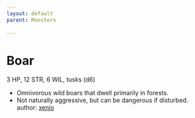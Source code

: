 ```yaml
---
layout: default
parent: Monsters
  
---
```

# Boar
3 HP, 12 STR, 6 WIL, tusks (d6)  
- Omnivorous wild boars that dwell primarily in forests.  
- Not naturally aggressive, but can be dangerous if disturbed.  
author: [xenio](https://xenioinabottle.blogspot.com/2021/02/classic-monsters-for-cairnito-part-1.html)

